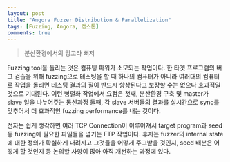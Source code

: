 ```yaml
---
layout: post
title: "Angora Fuzzer Distribution & Parallelization"
tags: [Fuzzing, Angora, 캡스톤]
comments: true
---
```


> 분산환경에서의 앙고라 뻐저  

Fuzzing tool을 돌리는 것은 컴퓨팅 파워가 소모되는 작업이다. 한 타겟 프로그램의 버그 검출을 위해 fuzzing으로 테스팅을 할 때 하나의 컴퓨터가 아니라 여러대의 컴퓨터로 작업을 돌리면 테스팅 결과의 질이 반드시 향상된다고 보장할 수는 없으나 효과적일 것으로 기대된다. 이런 병렬화 작업에서 요점은 첫째, 분산환경 구축 및 master가 slave 일을 나누어주는 통신과정 둘째, 각 slave 서버들의 결과를 실시간으로 sync를 맞추어서 더 효과적인 fuzzing performance를 내는 것이다.  

전자는 쉽게 생각하면 여러 TCP Connection이 이루어져서 target program과 seed 등 fuzzing에 필요한 파일들을 넘기는 FTP 작업이다. 후자는 fuzzer의 internal state에 대한 정의가 확실하게 내려지고 그것들을 어떻게 주고받을 것인지, seed 배분은 어떻게 할 것인지 등 논의할 사항이 많아 아직 개선하는 과정에 있다.  